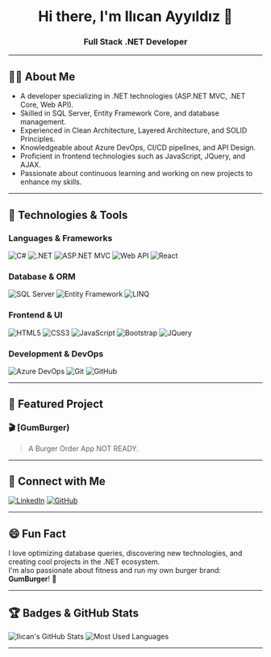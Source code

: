 <h1 align="center">Hi there, I'm Ilıcan Ayyıldız 👋</h1>

<h3 align="center">Full Stack .NET Developer</h3>

---

## 🧑‍💻 About Me

- A developer specializing in .NET technologies (ASP.NET MVC, .NET Core, Web API).  
- Skilled in SQL Server, Entity Framework Core, and database management.  
- Experienced in Clean Architecture, Layered Architecture, and SOLID Principles.  
- Knowledgeable about Azure DevOps, CI/CD pipelines, and API Design.  
- Proficient in frontend technologies such as JavaScript, JQuery, and AJAX.  
- Passionate about continuous learning and working on new projects to enhance my skills.

---

## 🚀 Technologies & Tools

### Languages & Frameworks
![C#](https://img.shields.io/badge/C%23-239120?style=for-the-badge&logo=c-sharp&logoColor=white)
![.NET](https://img.shields.io/badge/.NET-512BD4?style=for-the-badge&logo=dotnet&logoColor=white)
![ASP.NET MVC](https://img.shields.io/badge/ASP.NET%20MVC-512BD4?style=for-the-badge)
![Web API](https://img.shields.io/badge/Web%20API-512BD4?style=for-the-badge)
![React](https://img.shields.io/badge/React-20232A?style=for-the-badge&logo=react&logoColor=61DAFB)

### Database & ORM
![SQL Server](https://img.shields.io/badge/SQL%20Server-CC2927?style=for-the-badge&logo=microsoftsqlserver&logoColor=white)
![Entity Framework](https://img.shields.io/badge/Entity%20Framework-512BD4?style=for-the-badge)
![LINQ](https://img.shields.io/badge/LINQ-512BD4?style=for-the-badge)

### Frontend & UI
![HTML5](https://img.shields.io/badge/HTML5-E34F26?style=for-the-badge&logo=html5&logoColor=white)
![CSS3](https://img.shields.io/badge/CSS3-1572B6?style=for-the-badge&logo=css3&logoColor=white)
![JavaScript](https://img.shields.io/badge/JavaScript-F7DF1E?style=for-the-badge&logo=javascript&logoColor=black)
![Bootstrap](https://img.shields.io/badge/Bootstrap-7952B3?style=for-the-badge&logo=bootstrap&logoColor=white)
![JQuery](https://img.shields.io/badge/jQuery-0769AD?style=for-the-badge&logo=jquery&logoColor=white)

### Development & DevOps
![Azure DevOps](https://img.shields.io/badge/Azure%20DevOps-0078D7?style=for-the-badge&logo=azuredevops&logoColor=white)
![Git](https://img.shields.io/badge/Git-F05032?style=for-the-badge&logo=git&logoColor=white)
![GitHub](https://img.shields.io/badge/GitHub-100000?style=for-the-badge&logo=github&logoColor=white)

---

## 📌 Featured Project

### 🎬 [GumBurger)

> A Burger Order App NOT READY.

---

## 🤝 Connect with Me

[![LinkedIn](https://img.shields.io/badge/LinkedIn-0A66C2?style=for-the-badge&logo=linkedin&logoColor=white)](https://linkedin.com/in/ilıcan-ayyıldız)
[![GitHub](https://img.shields.io/badge/GitHub-100000?style=for-the-badge&logo=github&logoColor=white)](https://github.com/ilicanayyildiz)

---

## 😄 Fun Fact

I love optimizing database queries, discovering new technologies, and creating cool projects in the .NET ecosystem.  
I'm also passionate about fitness and run my own burger brand: **GumBurger**! 🍔

---

## 🏆 Badges & GitHub Stats

![Ilıcan's GitHub Stats](https://github-readme-stats.vercel.app/api?username=ilicanayyildiz&show_icons=true&theme=tokyonight)
![Most Used Languages](https://github-readme-stats.vercel.app/api/top-langs/?username=ilicanayyildiz&layout=compact&theme=tokyonight)

---
